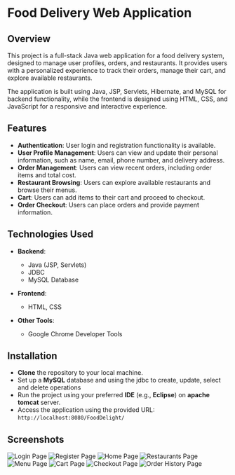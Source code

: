 # Food Delivery Web Application

## Overview

This project is a full-stack Java web application for a food delivery system, designed to manage user profiles, orders, and restaurants. It provides users with a personalized experience to track their orders, manage their cart, and explore available restaurants.

The application is built using Java, JSP, Servlets, Hibernate, and MySQL for backend functionality, while the frontend is designed using HTML, CSS, and JavaScript for a responsive and interactive experience.

## Features

- **Authentication**: User login and registration functionality is available.
- **User Profile Management**: Users can view and update their personal information, such as name, email, phone number, and delivery address.
- **Order Management**: Users can view recent orders, including order items and total cost.
- **Restaurant Browsing**: Users can explore available restaurants and browse their menus.
- **Cart**: Users can add items to their cart and proceed to checkout.
- **Order Checkout**: Users can place orders and provide payment information.

## Technologies Used

- **Backend**:
  - Java (JSP, Servlets)
  - JDBC 
  - MySQL Database
- **Frontend**:
  - HTML, CSS
  
- **Other Tools**:
  - Google Chrome Developer Tools
## Installation

- **Clone** the repository to your local machine. 
- Set up a **MySQL** database and using the jdbc to create, update, select and delete operations 
- Run the project using your preferred **IDE** (e.g., **Eclipse**) on **apache tomcat** server.
- Access the application using the provided URL: `http://localhost:8080/FoodDelight/` 

## Screenshots

![Login Page](./src/main/webapp/images/screenshoots/readme/login.jpeg)
![Register Page ](./src/main/webapp/images/screenshoots/readme/register.jpeg)
![Home Page](./src/main/webapp/images/screenshoots/readme/restaurant.jpeg)
![Restaurants Page](./src/main/webapp/images/screenshoots/readme/menu.jpeg)
![Menu Page](./src/main/webapp/images/screenshoots/readme/cart.jpeg)
![Cart Page](./src/main/webapp/images/screenshoots/readme/checkout.jpeg)
![Checkout Page](./src/main/webapp/images/screenshoots/readme/success.jpeg)
![Order History Page](./src/main/webapp/images/screenshoots/readme/orders.jpeg)

